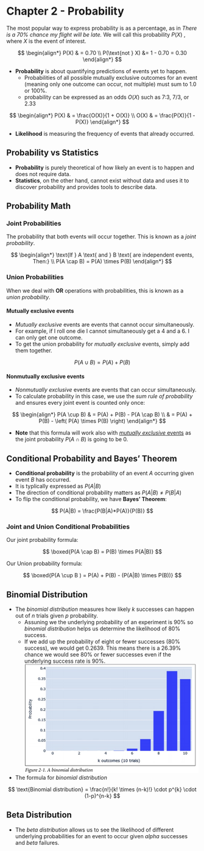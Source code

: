 # Chapter 2 - Probability
The most popular way to express probability is as a percentage, as in _There is a 70% chance my flight will be late._ We will call this probability $P(X)$ , where $X$ is the event of interest.

$$
\begin{align*}
P(X) & = 0.70 \\
P(\text{not } X) &= 1 - 0.70 = 0.30
\end{align*}
$$

* **Probability** is about quantifying predictions of events yet to happen.
    * Probabilities of all possible mutually exclusive outcomes for an event (meaning only one outcome can occur, not multiple) must sum to 1.0 or 100%.
    * probability can be expressed as an odds $O(X)$ such as 7:3, 7/3, or 2.33

$$
\begin{align*}
P(X) & = \frac{O(X)}{1 + O(X)} \\
O(X) & = \frac{P(X)}{1 - P(X)}
\end{align*}
$$

* **Likelihood** is measuring the frequency of events that already occurred.

## Probability vs Statistics
* **Probability** is purely theoretical of how likely an event is to happen and does not require data.
* **Statistics**, on the other hand, cannot exist without data and uses it to discover probability and provides tools to describe data.

## Probability Math
### Joint Probabilities
The probability that both events will occur together. This is known as a _joint probability_.

$$
\begin{align*}
\text{If } A \text{ and } B \text{ are independent events, Then:} \\
P(A \cap B) = P(A) \times P(B)
\end{align*}
$$
### Union Probabilities
When we deal with **OR** operations with probabilities, this is known as a _union probability_.
#### Mutually exclusive events
* _Mutually exclusive_ events are events that cannot occur simultaneously.
* For example, if I roll one die I cannot simultaneously get a 4 and a 6. I can only get one outcome.
* To get the union probability for _mutually exclusive_ events, simply add them together.

$$
P(A \cup B) = P(A) + P(B)
$$

#### Nonmutually exclusive events
* _Nonmutually exclusive_ events are events that can occur simultaneously.
* To calculate probability in this case, we use the _sum rule of probability_ and ensures every joint event is counted only once:

$$
\begin{align*}
P(A \cup B) & = P(A) + P(B) - P(A \cap B) \\
& = P(A) + P(B) - \left( P(A) \times P(B) \right)
\end{align*}
$$

* **Note** that this formula will work also with [_mutually exclusive_ events](#mutually-exclusive-events) as the joint probability $P(A \cap B)$ is going to be $0$.


## Conditional Probability and Bayes’ Theorem
* **Conditional probability** is the probability of an event $A$ occurring given event $B$ has occurred.
* It is typlically expressed as $P(A|B)$
* The direction of conditional probability matters as $P(A|B) \neq P(B|A)$
* To flip the conditional probability, we have **Bayes’ Theorem**:

$$
P(A|B) = \frac{P(B|A)*P(A)}{P(B)}
$$

### Joint and Union Conditional Probabilities
Our joint probability formula:

$$
\boxed{P(A \cap B) = P(B) \times P(A|B)}
$$

Our Union probability formula:

$$
\boxed{P(A \cup B ) = P(A) + P(B) - (P(A|B) \times P(B))}
$$

## Binomial Distribution
* The _binomial distribution_ measures how likely $k$ successes can happen out of $n$ trials given $p$ probability.
    * Assuning we the underlying probability of an experiment is 90% so _binomial distribution_ helps us determine the likelihood of 80% success.
    * If we add up the probability of eight or fewer successes (80% success), we would get 0.2639. This means there is a 26.39% chance we would see 80% or fewer successes even if the underlying success rate is 90%.
    ![binomial distribution](./images/binomial-distribution.jpg)
* The formula for _binomial distribution_

$$
\text{Binomial distribution} = \frac{n!}{k! \times (n-k)!} \cdot p^{k} \cdot (1-p)^{n-k}
$$

## Beta Distribution
* The _beta distribution_ allows us to see the likelihood of different underlying probabilities for an event to occur given _alpha_ successes and _beta_ failures.
